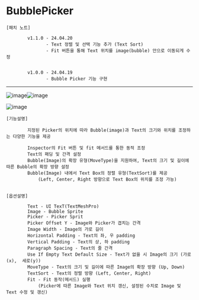 # BubblePicker

    [패치 노트]

            v1.1.0 - 24.04.20
                   - Text 정렬 및 선택 기능 추가 (Text Sort)
                   - Fit 버튼을 통해 Text 위치를 image(bubble) 안으로 이동되게 수정
                   
            
            v1.0.0 - 24.04.19
                   - Bubble Picker 기능 구현

-------------------------------------------------------------------------------------

![image](https://github.com/kastro723/BubblePicker/assets/55536937/de475fde-4112-431f-9562-b1786487565e)![image](https://github.com/kastro723/BubblePicker/assets/55536937/20131b39-70c3-4fd2-a147-20f8cb87e283)

![image](https://github.com/kastro723/BubblePicker/assets/55536937/342e101f-f26c-4195-918e-e8cd97362114)






    [기능설명]
    
            지정된 Picker의 위치에 따라 Bubble(image)과 Text의 크기와 위치를 조정하는 다양한 기능을 제공

            Inspector의 Fit 버튼 및 fit 메서드를 통한 동적 조정
            Text의 패딩 및 간격 설정
            Bubble(Image)의 확장 유형(MoveType)을 지원하여, Text의 크기 및 길이에 따른 Bubble의 확장 방향 설정
            Bubble(Image) 내에서 Text Box의 정렬 유형(TextSort)를 제공
                (Left, Center, Right 방향으로 Text Box의 위치를 조정 가능)


    [옵션설명]
    
            Text - UI TexT(TextMeshPro)
            Image - Bubble Sprite
            Picker - Picker Sprit
            Picker Offset Y - Image와 Picker가 겹치는 간격
            Image Width - Image의 가로 길이
            Horizontal Padding - Text의 좌, 우 padding
            Vertical Padding - Text의 상, 하 padding
            Paragraph Spacing - Text의 줄 간격
            Use If Empty Text Default Size - Text가 없을 시 Image의 크기 (가로(x),  세로(y))
            MoveType - Text의 크기 및 길이에 따른 Image의 확장 방향 (Up, Down)
            TextSort - Text의 정렬 방향 (Left, Center, Right)
            Fit - Fit 동작(메서드) 실행 
                (Picker에 따른 Image와 Text 위치 갱신, 설정된 수치로 Image 및 Text 수정 및 갱신)
            
